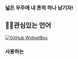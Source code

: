 ### 넓은 우주에 내 흔적 하나 남기자!

<h2 align="left">👨‍💻관심있는 언어</h2>

[![GitHub WidgetBox](https://github-widgetbox.vercel.app/api/skills?languages=js,java,python,html,mysql&includeNames=true&theme=darkmode)](https://github.com/Secret681/github-widgetbox)


<h3 align="left">사용하는 

